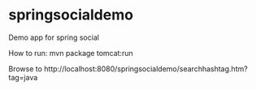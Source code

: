 springsocialdemo
================

Demo app for spring social


How to run: 
mvn package tomcat:run 

Browse to http://localhost:8080/springsocialdemo/searchhashtag.htm?tag=java